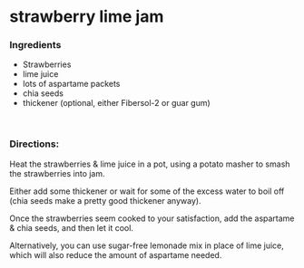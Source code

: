 # strawberry lime jam

### Ingredients
- Strawberries
- lime juice
- lots of aspartame packets
- chia seeds
- thickener (optional, either Fibersol-2 or guar gum)

<br>

### Directions:

Heat the strawberries & lime juice in a pot, using a potato masher to smash the strawberries into jam.

Either add some thickener or wait for some of the excess water to boil off (chia seeds make a pretty good thickener anyway).

Once the strawberries seem cooked to your satisfaction, add the aspartame & chia seeds, and then let it cool.

Alternatively, you can use sugar-free lemonade mix in place of lime juice, which will also reduce the amount of aspartame needed.
